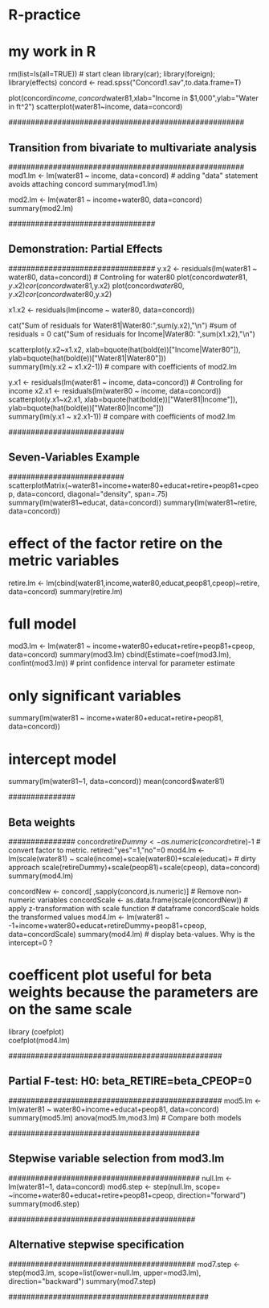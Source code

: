 # R-practice
# my work in R

rm(list=ls(all=TRUE))  # start clean
library(car); library(foreign); library(effects)
concord <- read.spss("Concord1.sav",to.data.frame=T)                           

plot(concord$income,concord$water81,xlab="Income in $1,000",ylab="Water in ft^2")
scatterplot(water81~income, data=concord)

#####################################################
## Transition from bivariate to multivariate analysis
#####################################################
mod1.lm <- lm(water81 ~ income, data=concord)  # adding "data" statement avoids attaching concord
summary(mod1.lm)

mod2.lm <- lm(water81 ~ income+water80, data=concord)
summary(mod2.lm)

#################################
## Demonstration: Partial Effects
#################################
y.x2 <- residuals(lm(water81 ~ water80, data=concord))                        # Controling for water80
plot(concord$water81,y.x2)
cor(concord$water81,y.x2)
plot(concord$water80,y.x2)
cor(concord$water80,y.x2)

x1.x2 <- residuals(lm(income ~ water80, data=concord))

cat("Sum of residuals for Water81|Water80:",sum(y.x2),"\n")                   #sum of residuals = 0
cat("Sum of residuals for Income|Water80: ",sum(x1.x2),"\n")

scatterplot(y.x2~x1.x2, xlab=bquote(hat(bold(e))["Income|Water80"]),          
            ylab=bquote(hat(bold(e))["Water81|Water80"]))   
summary(lm(y.x2 ~ x1.x2-1))                                                   # compare with coefficients of mod2.lm

y.x1 <- residuals(lm(water81 ~ income, data=concord))                         # Controling for income
x2.x1 <- residuals(lm(water80 ~ income, data=concord))
scatterplot(y.x1~x2.x1, xlab=bquote(hat(bold(e))["Water81|Income"]),          
            ylab=bquote(hat(bold(e))["Water80|Income"]))   
summary(lm(y.x1 ~ x2.x1-1))                                                   # compare with coefficients of mod2.lm

##########################
## Seven-Variables Example
##########################
scatterplotMatrix(~water81+income+water80+educat+retire+peop81+cpeop,
                  data=concord, diagonal="density", span=.75)
summary(lm(water81~educat, data=concord))
summary(lm(water81~retire, data=concord))

# effect of the factor retire on the metric variables
retire.lm <- lm(cbind(water81,income,water80,educat,peop81,cpeop)~retire, data=concord)
summary(retire.lm)

# full model
mod3.lm <- lm(water81 ~ income+water80+educat+retire+peop81+cpeop, data=concord)
summary(mod3.lm)
cbind(Estimate=coef(mod3.lm), confint(mod3.lm))                        # print confidence interval for parameter estimate

# only significant variables
summary(lm(water81 ~ income+water80+educat+retire+peop81, data=concord))

# intercept model
summary(lm(water81~1, data=concord))
mean(concord$water81)


###############
## Beta weights
###############
concord$retireDummy <- as.numeric(concord$retire)-1                     # convert factor to metric. retired:"yes"=1,"no"=0 
mod4.lm <- lm(scale(water81) ~ scale(income)+scale(water80)+scale(educat)+      # dirty approach
                               scale(retireDummy)+scale(peop81)+scale(cpeop), data=concord)
summary(mod4.lm)

concordNew <- concord[ ,sapply(concord,is.numeric)]                     # Remove non-numeric variables
concordScale <- as.data.frame(scale(concordNew))                        # apply z-transformation with scale function
                                                                        # dataframe concordScale holds the transformed values
mod4.lm <- lm(water81 ~ -1+income+water80+educat+retireDummy+peop81+cpeop, data=concordScale)
summary(mod4.lm)                                                        # display beta-values. Why is the intercept=0 ?

# coefficent plot useful for beta weights because the parameters are on the same scale
library (coefplot)                                                      
coefplot(mod4.lm)

################################################
## Partial F-test: H0: beta_RETIRE=beta_CPEOP=0
################################################
mod5.lm <- lm(water81 ~ water80+income+educat+peop81, data=concord)
summary(mod5.lm)
anova(mod5.lm,mod3.lm)   # Compare both models

###########################################
## Stepwise variable selection from mod3.lm
###########################################
null.lm <- lm(water81~1, data=concord)
mod6.step <- step(null.lm,
                  scope= ~income+water80+educat+retire+peop81+cpeop,
                  direction="forward")
summary(mod6.step)

##########################################
## Alternative stepwise specification
##########################################
mod7.step <- step(mod3.lm, scope=list(lower=null.lm, upper=mod3.lm), direction="backward")
summary(mod7.step)

#############################################

